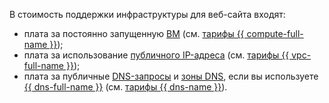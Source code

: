 В стоимость поддержки инфраструктуры для веб-сайта входят:
* плата за постоянно запущенную [ВМ](../../compute/concepts/vm.md) (см. [тарифы {{ compute-full-name }}](../../compute/pricing.md));
* плата за использование [публичного IP-адреса](../../vpc/concepts/address.md#public-addresses) (см. [тарифы {{ vpc-full-name }}](../../vpc/pricing.md));
* плата за публичные [DNS-запросы](../../glossary/dns.md) и [зоны DNS](../../dns/concepts/dns-zone.md), если вы используете [{{ dns-full-name }}](../../dns/) (см. [тарифы {{ dns-name }}](../../dns/pricing.md)).